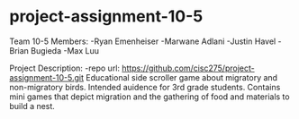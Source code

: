 # project-assignment-10-5
Team 10-5 Members:
-Ryan Emenheiser
-Marwane Adlani
-Justin Havel
-Brian Bugieda
-Max Luu

Project Description:
-repo url: https://github.com/cisc275/project-assignment-10-5.git
Educational side scroller game about migratory and non-migratory birds. Intended auidence for 3rd grade students. Contains mini games that depict migration and the gathering of food and materials to build a nest. 
